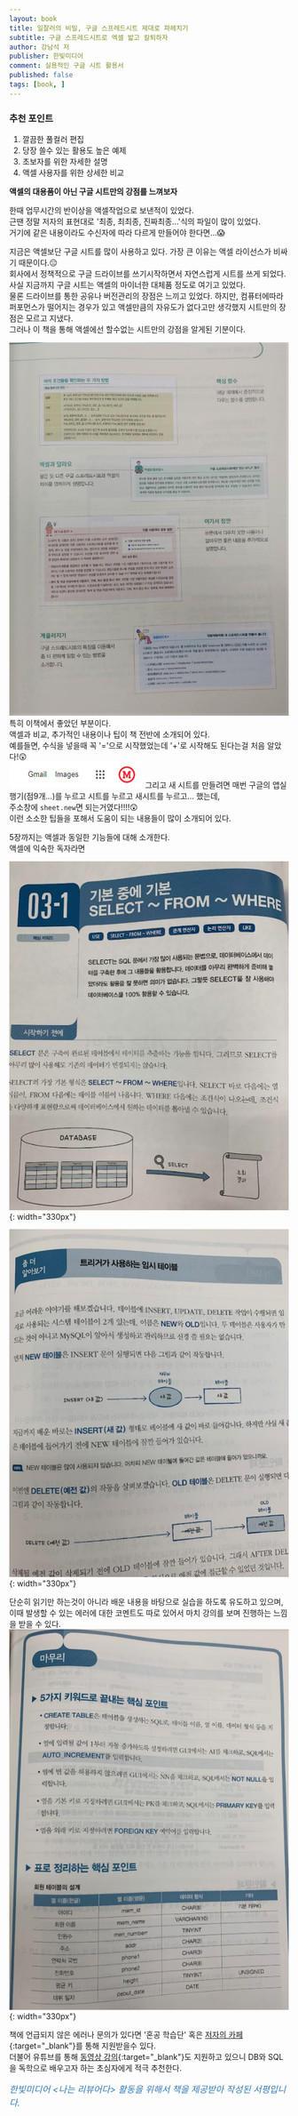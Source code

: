 ```yaml
---
layout: book
title: 일잘러의 비밀, 구글 스프레드시트 제대로 파헤치기
subtitle: 구글 스프레드시트로 엑셀 밟고 칼퇴하자
author: 강남석 저
publisher: 한빛미디어
comment: 실용적인 구글 시트 활용서
published: false
tags: [book, ]
---
```



### 추천 포인트
1. 깔끔한 풀컬러 편집
2. 당장 쓸수 있는 활용도 높은 예제
3. 초보자를 위한 자세한 설명
4. 액셀 사용자를 위한 상세한 비교

**액셀의 대용품이 아닌 구글 시트만의 강점를 느껴보자**

<p></p>

한때 업무시간의 반이상을 액셀작업으로 보낸적이 있었다.  
근땐 정말 저자의 표현대로 '최종, 최최종, 진짜최종...'식의 파일이 많이 있었다.  
거기에 같은 내용이라도 수신자에 따라 다르게 만들어야 한다면...😱  

지금은 액셀보단 구글 시트를 많이 사용하고 있다. 
가장 큰 이유는 액셀 라이선스가 비싸기 때문이다.😑  
회사에서 정책적으로 구글 드라이브를 쓰기시작하면서 자연스럽게 시트를 쓰게 되었다.  
사실 지금까지 구글 시트는 액셀의 마이너한 대체품 정도로 여기고 있었다.  
물론 드라이브를 통한 공유나 버전관리의 장점은 느끼고 있었다.
하지만, 컴퓨터에따라 퍼포먼스가 떨어지는 경우가 있고 액셀만큼의 자유도가 없다고만 생각했지 시트만의 장점은 모르고 지냈다.  
그러나 이 책을 통해 액셀에선 할수없는 시트만의 강점을 알게된 기분이다.  

![](../../img/2021-12-10-구글%20스프레드시트%20제대로%20파헤치기/4.jpg)  
특히 이책에서 좋았던 부분이다.  
액셀과 비교, 추가적인 내용이나 팁이 책 전반에 소개되어 있다.  
예를들면, 수식을 넣을때 꼭 '='으로 시작했었는데 '+'로 시작해도 된다는걸 처음 알았다!😲  
![](../../img/2021-12-10-구글%20스프레드시트%20제대로%20파헤치기/2021-12-10-18-30-22.png)
그리고 새 시트를 만들려면 매번 구글의 앱실행기(점9개...)를 누르고 시트를 누르고 새시트를 누르고... 했는데,  
주소창에 `sheet.new`면 되는거였다!!!!😲  
이런 소소한 팁들을 포해서 도움이 되는 내용들이 많이 소개되어 있다.

5장까지는 액셀과 동일한 기능들에 대해 소개한다.  
액셀에 익숙한 독자라면 






![1](../../img/2021-11-18-혼자%20공부하는%20SQL/2021-11-18-10-19-33.png){: width="330px"}
<!-- ![2](../../img/2021-11-18-혼자%20공부하는%20SQL/2021-11-18-10-24-26.png){: width="330px"}   -->
![4](../../img/2021-11-18-혼자%20공부하는%20SQL/2021-11-18-10-25-44.png){: width="330px"}

단순히 읽기만 하는것이 아니라 배운 내용을 바탕으로 실습을 하도록 유도하고 있으며, 이때 발생할 수 있는 에러에 대한 코멘트도 따로 있어서 마치 강의를 보며 진행하는 느낌을 받을 수 있다.  
![3](../../img/2021-11-18-혼자%20공부하는%20SQL/2021-11-18-10-25-10.png){: width="330px"}

책에 언급되지 않은 에러나 문의가 있다면 '혼공 학습단' 혹은 [저자의 카페](https://cafe.naver.com/thisismysql){:target="_blank"}를 통해 지원받을수 있다.  
더불어 유튜브를 통해 [동영상 강의](https://www.youtube.com/playlist?list=PLVsNizTWUw7GCfy5RH27cQL5MeKYnl8Pm){:target="_blank"}도 지원하고 있으니 DB와 SQL을 독학으로 배우고자 하는 초심자에게 적극 추천한다.  


<p style="color: #337ab7;font-size: medium;"><em>한빛미디어 &lt;나는 리뷰어다&gt; 활동을 위해서 책을 제공받아 작성된 서평입니다.</em></p>

